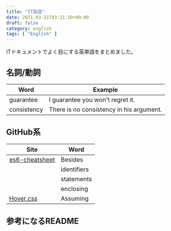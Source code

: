 ```yaml
---
title: "IT英語"
date: 2021-03-31T03:21:50+09:00
draft: false
category: english
tags: [ "English" ]
---
```


ITドキュメントでよく目にする英単語をまとめました。  

<!--more-->

## 名詞/動詞

| Word        | Example                                  |
| ----------- | ---------------------------------------- |
| guarantee   | I guarantee you won't regret it.         |
| consistency | There is no consistency in his argument. |

## GitHub系

| Site                                                         | Word        |
| ------------------------------------------------------------ | ----------- |
| [es6-cheatsheet](https://github.com/DrkSephy/es6-cheatsheet) | Besides     |
|                                                              | identifiers |
|                                                              | statements  |
|                                                              | enclosing   |
| [Hover.css](https://github.com/IanLunn/Hover)                | Assuming    |

## 参考になるREADME